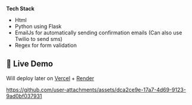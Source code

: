 

**Tech Stack**
- Html
- Python using Flask
- EmailJs for automatically sending confirmation emails (Can also use Twilio to send sms)
- Regex for form validation


## 🎯 **Live Demo**
Will deploy later on [Vercel](https://vercel.com) + [Render](https://render.com)


https://github.com/user-attachments/assets/dca2ce9e-17a7-4d69-9123-9ad0bf037931

